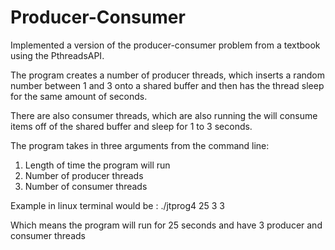 # Producer-Consumer
Implemented a version of the producer-consumer problem from a textbook using the PthreadsAPI.

The program creates a number of producer threads, which inserts a random number between 1 and 3 onto a shared buffer and then has the thread sleep for the same amount of seconds. 

There are also consumer threads, which are also running the will consume items off of the shared buffer and sleep for 1 to 3 seconds. 

The program takes in three arguments from the command line:
1. Length of time the program will run
2. Number of producer threads
3. Number of consumer threads

Example in linux terminal would be : ./jtprog4 25 3 3

Which means the program will run for 25 seconds and have 3 producer and consumer threads
